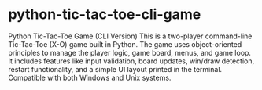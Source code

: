 # python-tic-tac-toe-cli-game
Python Tic-Tac-Toe Game (CLI Version)
This is a two-player command-line Tic-Tac-Toe (X-O) game built in Python. The game uses object-oriented principles to manage the player logic, game board, menus, and game loop. It includes features like input validation, board updates, win/draw detection, restart functionality, and a simple UI layout printed in the terminal. Compatible with both Windows and Unix systems.
